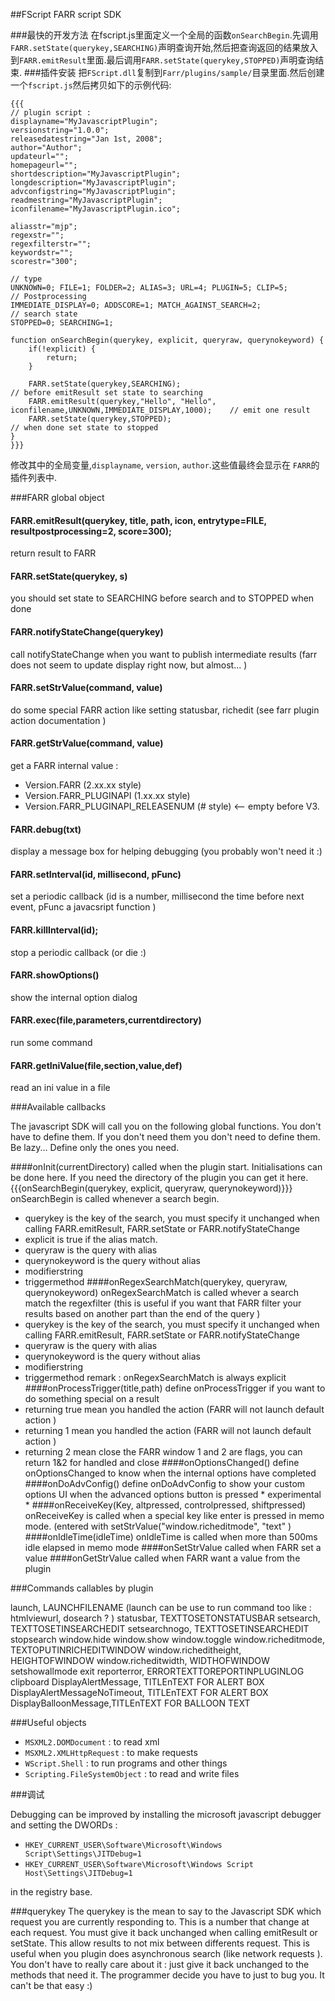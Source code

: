 ##FScript  FARR script SDK

###最快的开发方法
在fscript.js里面定义一个全局的函数`onSearchBegin`.先调用`FARR.setState(querykey,SEARCHING)`声明查询开始,然后把查询返回的结果放入到`FARR.emitResult`里面.最后调用`FARR.setState(querykey,STOPPED)`声明查询结束.
###插件安装
把`FScript.dll`复制到`Farr/plugins/sample/`目录里面.然后创建一个`fscript.js`然后拷贝如下的示例代码:
```javasciprt
{{{
// plugin script :
displayname="MyJavascriptPlugin";
versionstring="1.0.0";
releasedatestring="Jan 1st, 2008";
author="Author";
updateurl="";
homepageurl="";
shortdescription="MyJavascriptPlugin";
longdescription="MyJavascriptPlugin";
advconfigstring="MyJavascriptPlugin";
readmestring="MyJavascriptPlugin";
iconfilename="MyJavascriptPlugin.ico";

aliasstr="mjp";
regexstr="";
regexfilterstr="";
keywordstr="";
scorestr="300";

// type
UNKNOWN=0; FILE=1; FOLDER=2; ALIAS=3; URL=4; PLUGIN=5; CLIP=5;
// Postprocessing
IMMEDIATE_DISPLAY=0; ADDSCORE=1; MATCH_AGAINST_SEARCH=2;
// search state
STOPPED=0; SEARCHING=1;

function onSearchBegin(querykey, explicit, queryraw, querynokeyword) {    
    if(!explicit) {
        return;
    }

    FARR.setState(querykey,SEARCHING);                                                            // before emitResult set state to searching
    FARR.emitResult(querykey,"Hello", "Hello", iconfilename,UNKNOWN,IMMEDIATE_DISPLAY,1000);    // emit one result
    FARR.setState(querykey,STOPPED);                                                            // when done set state to stopped
}
}}}
```
修改其中的全局变量,`displayname`, `version`, `author`.这些值最终会显示在 `FARR`的插件列表中.

###FARR global object

#### FARR.emitResult(querykey, title, path, icon, entrytype=FILE, resultpostprocessing=2, score=300);
 return result to FARR
#### FARR.setState(querykey, s)
you should set state to SEARCHING before search and to STOPPED when done
#### FARR.notifyStateChange(querykey)
call notifyStateChange when you want to publish intermediate results (farr does not seem to update display right now, but almost... )
#### FARR.setStrValue(command, value)
do some special FARR action like setting statusbar, richedit (see farr plugin action documentation )
#### FARR.getStrValue(command, value)

get a FARR internal value :

* Version.FARR (2.xx.xx style)
* Version.FARR_PLUGINAPI (1.xx.xx style)
* Version.FARR_PLUGINAPI_RELEASENUM (# style) <-- empty before V3. 

#### FARR.debug(txt)
display a message box for helping debugging (you probably won't need it :)
#### FARR.setInterval(id, millisecond, pFunc)
set a periodic callback (id is a number, millisecond the time before next event, pFunc a javacsript function )
#### FARR.killInterval(id);
stop a periodic callback (or die :)
#### FARR.showOptions()
show the internal option dialog
#### FARR.exec(file,parameters,currentdirectory)
run some command
#### FARR.getIniValue(file,section,value,def)
read an ini value in a file

###Available callbacks

The javascript SDK will call you on the following global functions.
You don't have to define them. If you don't need them you don't need to define them.
Be lazy... Define only the ones you need.

####onInit(currentDirectory)
called when the plugin start. Initialisations can be done here. If you need the directory of the plugin you can get it here.
{{{onSearchBegin(querykey, explicit, queryraw, querynokeyword)}}}
onSearchBegin is called whenever a search begin.
* querykey is the key of the search, you must specify it unchanged when calling FARR.emitResult, FARR.setState or FARR.notifyStateChange
* explicit is true if the alias match.
* queryraw is the query with alias
* querynokeyword is the query without alias
* modifierstring
* triggermethod
####onRegexSearchMatch(querykey, queryraw, querynokeyword)
onRegexSearchMatch is called whever a search match the regexfilter (this is useful if you want that FARR filter your results based on another part than the end of the query )
* querykey is the key of the search, you must specify it unchanged when calling FARR.emitResult, FARR.setState or FARR.notifyStateChange
* queryraw is the query with alias
* querynokeyword is the query without alias
* modifierstring
* triggermethod
remark : onRegexSearchMatch is always explicit
####onProcessTrigger(title,path)
define onProcessTrigger if you want to do something special on a result
* returning true mean you handled the action (FARR will not launch default action )
* returning 1 mean you handled the action (FARR will not launch default action )
* returning 2 mean close the FARR window
1 and 2 are flags, you can return 1&2 for handled and close
####onOptionsChanged()
define onOptionsChanged to know when the internal options have completed
####onDoAdvConfig()
define onDoAdvConfig to show your custom options UI when the advanced options button is pressed * experimental *
####onReceiveKey(Key, altpressed, controlpressed, shiftpressed)
onReceiveKey is called when a special key like enter is pressed in memo mode. (entered with setStrValue("window.richeditmode", "text" )
####onIdleTime(idleTime)
onIdleTime is called when more than 500ms idle elapsed in memo mode
####onSetStrValue
called when FARR set a value
####onGetStrValue
called when FARR want a value from the plugin

###Commands callables by plugin

launch, LAUNCHFILENAME (launch can be use to run command too like : htmlviewurl, dosearch ? )
statusbar, TEXTTOSETONSTATUSBAR
setsearch, TEXTTOSETINSEARCHEDIT
setsearchnogo, TEXTTOSETINSEARCHEDIT
stopsearch
window.hide
window.show
window.toggle
window.richeditmode, TEXTOPUTINRICHEDITWINDOW
window.richeditheight, HEIGHTOFWINDOW
window.richeditwidth, WIDTHOFWINDOW
setshowallmode
exit
reporterror, ERRORTEXTTOREPORTINPLUGINLOG
clipboard
DisplayAlertMessage, TITLEnTEXT FOR ALERT BOX
DisplayAlertMessageNoTimeout, TITLEnTEXT FOR ALERT BOX
DisplayBalloonMessage,TITLEnTEXT FOR BALLOON TEXT

###Useful objects

* `MSXML2.DOMDocument` : to read xml
* `MSXML2.XMLHttpRequest` : to make requests
* `WScript.Shell` : to run programs and other things
* `Scripting.FileSystemObject` : to read and write files

###调试

Debugging can be improved by installing the microsoft javascript debugger and setting the DWORDs :

* `HKEY_CURRENT_USER\Software\Microsoft\Windows Script\Settings\JITDebug=1`
* `HKEY_CURRENT_USER\Software\Microsoft\Windows Script Host\Settings\JITDebug=1`

in the registry base.

###querykey
The querykey is the mean to say to the Javascript SDK which request you are currently responding to. This is a number that change at each request. You must give it back unchanged when calling emitResult or setState. This allow results to not mix between differents request. This is useful when you plugin does asynchronous search (like network requests ).
You don't have to really care about it : just give it back unchanged to the methods that need it.
The programmer decide you have to just to bug you. It can't be that easy :)